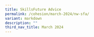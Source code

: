```yaml
---
title: SkillsFuture Advice
permalink: /cohesion/march-2024/nw-sfa/
variant: markdown
description: ""
third_nav_title: March 2024
---
```

